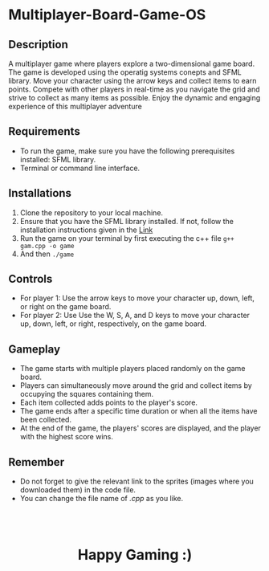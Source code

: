# Multiplayer-Board-Game-OS

## Description
A multiplayer game where players explore a two-dimensional game board. The game is developed using the operatig systems conepts and SFML library. Move your character using the arrow keys and collect items to earn points. Compete with other players in real-time as you navigate the grid and strive to collect as many items as possible. Enjoy the dynamic and engaging experience of this multiplayer adventure

## Requirements
+ To run the game, make sure you have the following prerequisites installed:
SFML library.
+ Terminal or command line interface.

## Installations
1. Clone the repository to your local machine.
2. Ensure that you have the SFML library installed. If not, follow the installation instructions given in the [Link](https://www.sfml-dev.org/tutorials/2.5/start-linux.php)
3. Run the game on your terminal by first executing the c++ file ` g++ gam.cpp -o game `
4. And then ` ./game `

## Controls
+ For player 1: Use the arrow keys to move your character up, down, left, or right on the game board.
+ For player 2: Use Use the W, S, A, and D keys to move your character up, down, left, or right, respectively, on the game board.

## Gameplay
+ The game starts with multiple players placed randomly on the game board.
+ Players can simultaneously move around the grid and collect items by occupying the squares containing them.
+ Each item collected adds points to the player's score.
+ The game ends after a specific time duration or when all the items have been collected.
+ At the end of the game, the players' scores are displayed, and the player with the highest score wins.

## Remember
+ Do not forget to give the relevant link to the sprites (images where you downloaded them) in the code file.
+ You can change the file name of *.cpp* as you like.  

<br> <br>

 
 <h1 align = "center"> Happy Gaming :) </h1>
